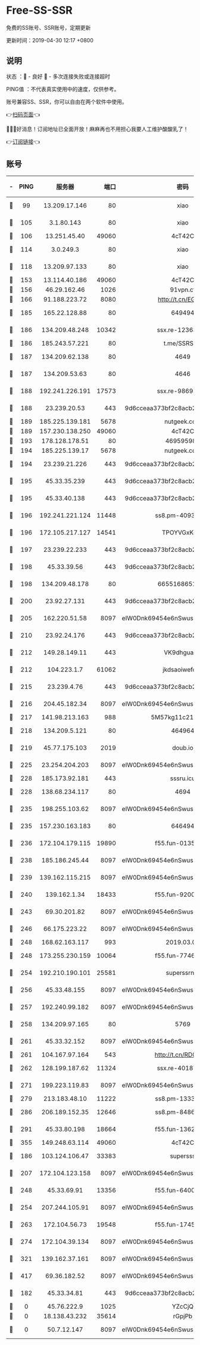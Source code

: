 # Free-SS-SSR

免费的SS账号、SSR账号，定期更新

更新时间：2019-04-30 12:17 +0800

## 说明

状态     ：🙂 - 良好 🙁 - 多次连接失败或连接超时

PING值   ：不代表真实使用中的速度，仅供参考。

账号兼容SS、SSR，你可以自由在两个软件中使用。

👉[扫码页面](https://liesauer.github.io/Free-SS-SSR/)👈

🎉🎉🎉好消息！订阅地址已全面开放！麻麻再也不用担心我要人工维护酸酸乳了！

👉[订阅链接](https://www.liesauer.net/yogurt/subscribe?ACCESS_TOKEN=DAYxR3mMaZAsaqUb)👈

## 账号

|-|PING|服务器|端口|密码|加密方式|区域|
|:----:|:----:|:-----:|-----:|:----:|:----:|:----:|
|🙂|99|13.209.17.146|80|xiao|aes-128-ctr|KR|
|🙂|105|3.1.80.143|80|xiao|aes-128-ctr|SG|
|🙂|106|13.251.45.40|49060|4cT42C|chacha20|SG|
|🙂|114|3.0.249.3|80|xiao|aes-128-ctr|SG|
|🙂|118|13.209.97.133|80|xiao|aes-128-ctr|KR|
|🙂|153|13.114.40.186|49060|4cT42C|chacha20|JP|
|🙂|156|46.29.162.46|1026|91vpn.cf|rc4-md5|RU|
|🙂|166|91.188.223.72|8080|http://t.cn/EGJIyrl|rc4-md5|RU|
|🙂|185|165.22.128.88|80|649494|aes-256-cfb|US|
|🙂|186|134.209.48.248|10342|ssx.re-12363777|aes-256-cfb|US|
|🙂|186|185.243.57.221|80|t.me/SSRSUB|rc4-md5|US|
|🙂|187|134.209.62.138|80|4649|aes-256-cfb|US|
|🙂|187|134.209.53.63|80|4646|aes-256-cfb|US|
|🙂|188|192.241.226.191|17573|ssx.re-98691268|aes-256-cfb|US|
|🙂|188|23.239.20.53|443|9d6cceaa373bf2c8acb22e60b6a58be6|aes-256-cfb|US|
|🙂|189|185.225.139.181|5678|nutgeek.com|rc4-md5|US|
|🙂|189|157.230.138.250|49060|4cT42C|chacha20|US|
|🙂|193|178.128.178.51|80|469595985|chacha20|US|
|🙂|194|185.225.139.17|5678|nutgeek.com|rc4-md5|US|
|🙂|194|23.239.21.226|443|9d6cceaa373bf2c8acb22e60b6a58be6|aes-256-cfb|US|
|🙂|195|45.33.35.239|443|9d6cceaa373bf2c8acb22e60b6a58be6|aes-256-cfb|US|
|🙂|195|45.33.40.138|443|9d6cceaa373bf2c8acb22e60b6a58be6|aes-256-cfb|US|
|🙂|196|192.241.221.124|11448|ss8.pm-40937941|aes-256-cfb|US|
|🙂|196|172.105.217.127|14541|TPOYVGxKglpi|aes-256-cfb|JP|
|🙂|197|23.239.22.233|443|9d6cceaa373bf2c8acb22e60b6a58be6|aes-256-cfb|US|
|🙂|198|45.33.39.56|443|9d6cceaa373bf2c8acb22e60b6a58be6|aes-256-cfb|US|
|🙂|198|134.209.48.178|80|6655168651651|aes-256-cfb|US|
|🙂|200|23.92.27.131|443|9d6cceaa373bf2c8acb22e60b6a58be6|aes-256-cfb|US|
|🙂|205|162.220.51.58|8097|eIW0Dnk69454e6nSwuspv9DmS201tQ0D|aes-256-cfb|US|
|🙂|210|23.92.24.176|443|9d6cceaa373bf2c8acb22e60b6a58be6|aes-256-cfb|US|
|🙂|212|149.28.149.11|443|VK9dhgualsL|aes-256-cfb|SG|
|🙂|212|104.223.1.7|61062|jkdsaoiwefdsa|aes-256-cfb|US|
|🙂|215|23.239.4.76|443|9d6cceaa373bf2c8acb22e60b6a58be6|aes-256-cfb|US|
|🙂|216|204.45.182.34|8097|eIW0Dnk69454e6nSwuspv9DmS201tQ0D|aes-256-cfb|US|
|🙂|217|141.98.213.163|988|5M57kg11c214qDmK|chacha20|KR|
|🙂|218|134.209.5.121|80|464964|aes-256-cfb|US|
|🙂|219|45.77.175.103|2019|doub.io|aes-128-ctr|SG|
|🙂|225|23.254.204.203|8097|eIW0Dnk69454e6nSwuspv9DmS201tQ0D|aes-256-cfb|US|
|🙂|228|185.173.92.181|443|sssru.icu|rc4-md5|RU|
|🙂|228|138.68.234.117|80|4694|aes-256-cfb|US|
|🙂|235|198.255.103.62|8097|eIW0Dnk69454e6nSwuspv9DmS201tQ0D|aes-256-cfb|US|
|🙂|235|157.230.163.183|80|646494|aes-256-cfb|US|
|🙂|236|172.104.179.115|19890|f55.fun-01350442|aes-256-cfb|SG|
|🙂|238|185.186.245.44|8097|eIW0Dnk69454e6nSwuspv9DmS201tQ0D|aes-256-cfb|NL|
|🙂|239|139.162.115.215|8097|eIW0Dnk69454e6nSwuspv9DmS201tQ0D|aes-256-cfb|JP|
|🙂|240|139.162.1.34|18433|f55.fun-92009429|aes-256-cfb|SG|
|🙂|243|69.30.201.82|8097|eIW0Dnk69454e6nSwuspv9DmS201tQ0D|aes-256-cfb|US|
|🙂|246|66.175.223.22|8097|eIW0Dnk69454e6nSwuspv9DmS201tQ0D|aes-256-cfb|US|
|🙂|248|168.62.163.117|993|2019.03.07|rc4-md5|US|
|🙂|248|173.255.230.159|10064|f55.fun-77460457|aes-256-cfb|US|
|🙂|254|192.210.190.101|25581|superssrnet|aes-256-cfb|US|
|🙂|256|45.33.48.155|8097|eIW0Dnk69454e6nSwuspv9DmS201tQ0D|aes-256-cfb|US|
|🙂|257|192.240.99.182|8097|eIW0Dnk69454e6nSwuspv9DmS201tQ0D|aes-256-cfb|US|
|🙂|258|134.209.97.165|80|5769|aes-256-cfb|SG|
|🙂|261|45.33.32.152|8097|eIW0Dnk69454e6nSwuspv9DmS201tQ0D|aes-256-cfb|US|
|🙂|261|104.167.97.164|543|http://t.cn/RD0D7sx|rc4-md5|CA|
|🙂|262|128.199.187.62|11324|ssx.re-40187774|aes-256-cfb|SG|
|🙂|271|199.223.119.83|8097|eIW0Dnk69454e6nSwuspv9DmS201tQ0D|aes-256-cfb|US|
|🙂|279|213.183.48.10|11222|ss8.pm-13331119|rc4-md5|RU|
|🙂|286|206.189.152.35|12646|ss8.pm-84869771|aes-256-cfb|SG|
|🙂|291|45.33.80.198|18664|f55.fun-13626073|aes-256-cfb|US|
|🙂|355|149.248.63.114|49060|4cT42C|chacha20|CA|
|🙂|186|103.124.106.47|33383|supersss|aes-256-cfb|US|
|🙂|207|172.104.123.158|8097|eIW0Dnk69454e6nSwuspv9DmS201tQ0D|aes-256-cfb|JP|
|🙂|248|45.33.69.91|13356|f55.fun-64002528|aes-256-cfb|US|
|🙂|254|207.244.105.91|8097|eIW0Dnk69454e6nSwuspv9DmS201tQ0D|aes-256-cfb|US|
|🙂|263|172.104.56.73|19548|f55.fun-17455183|aes-256-cfb|SG|
|🙂|274|172.104.39.134|8097|eIW0Dnk69454e6nSwuspv9DmS201tQ0D|aes-256-cfb|SG|
|🙂|321|139.162.37.161|8097|eIW0Dnk69454e6nSwuspv9DmS201tQ0D|aes-256-cfb|SG|
|🙂|417|69.36.182.52|8097|eIW0Dnk69454e6nSwuspv9DmS201tQ0D|aes-256-cfb|US|
|🙁|182|45.33.34.81|443|9d6cceaa373bf2c8acb22e60b6a58be6|aes-256-cfb|US|
|🙁|0|45.76.222.9|1025|YZcCjQ|rc4-md5|JP|
|🙁|0|18.138.43.232|35614|rGpjPb|rc4-md5|SG|
|🙁|0|50.7.12.147|8097|eIW0Dnk69454e6nSwuspv9DmS201tQ0D|aes-256-cfb|US|
